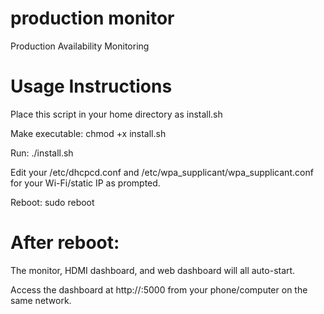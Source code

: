 # production monitor
Production Availability Monitoring

# Usage Instructions

Place this script in your home directory as install.sh

Make executable: chmod +x install.sh

Run: ./install.sh

Edit your /etc/dhcpcd.conf and /etc/wpa_supplicant/wpa_supplicant.conf for your Wi-Fi/static IP as prompted.

Reboot: sudo reboot

# After reboot:
The monitor, HDMI dashboard, and web dashboard will all auto-start.

Access the dashboard at http://<your-static-ip>:5000 from your phone/computer on the same network.
